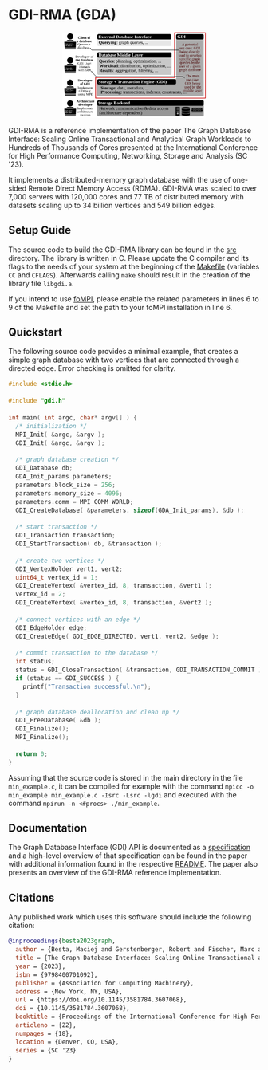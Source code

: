 # GDI-RMA (GDA)

<p align="center">
  <img src="paper/pics/gdi-main-pic_cases_SMALL.svg" style="width: 30vw">
</p>

GDI-RMA is a reference implementation of the paper The Graph Database Interface:
Scaling Online Transactional and Analytical Graph Workloads to Hundreds of
Thousands of Cores presented at the International Conference for High
Performance Computing, Networking, Storage and Analysis (SC '23).

It implements a distributed-memory graph database with the use of one-sided
Remote Direct Memory Access (RDMA). GDI-RMA was scaled to over 7,000 servers
with 120,000 cores and 77 TB of distributed memory with datasets scaling up to
34 billion vertices and 549 billion edges.

## Setup Guide

The source code to build the GDI-RMA library can be found in the [src](src)
directory. The library is written in C. Please update the C compiler and its
flags to the needs of your system at the beginning of the
[Makefile](src/Makefile) (variables `CC` and `CFLAGS`). Afterwards calling
`make` should result in the creation of the library file `libgdi.a`.

If you intend to use
[foMPI](https://spcl.inf.ethz.ch/Research/Parallel_Programming/foMPI/), please
enable the related parameters in lines 6 to 9 of the Makefile and set the path
to your foMPI installation in line 6.

## Quickstart

The following source code provides a minimal example, that creates a simple
graph database with two vertices that are connected through a directed edge.
Error checking is omitted for clarity.

```C
#include <stdio.h>

#include "gdi.h"

int main( int argc, char* argv[] ) {
  /* initialization */
  MPI_Init( &argc, &argv );
  GDI_Init( &argc, &argv );

  /* graph database creation */
  GDI_Database db;
  GDA_Init_params parameters;
  parameters.block_size = 256;
  parameters.memory_size = 4096;
  parameters.comm = MPI_COMM_WORLD;
  GDI_CreateDatabase( &parameters, sizeof(GDA_Init_params), &db );

  /* start transaction */
  GDI_Transaction transaction;
  GDI_StartTransaction( db, &transaction );

  /* create two vertices */
  GDI_VertexHolder vert1, vert2;
  uint64_t vertex_id = 1;
  GDI_CreateVertex( &vertex_id, 8, transaction, &vert1 );
  vertex_id = 2;
  GDI_CreateVertex( &vertex_id, 8, transaction, &vert2 );

  /* connect vertices with an edge */
  GDI_EdgeHolder edge;
  GDI_CreateEdge( GDI_EDGE_DIRECTED, vert1, vert2, &edge );

  /* commit transaction to the database */
  int status;
  status = GDI_CloseTransaction( &transaction, GDI_TRANSACTION_COMMIT );
  if (status == GDI_SUCCESS ) {
    printf("Transaction successful.\n");
  }

  /* graph database deallocation and clean up */
  GDI_FreeDatabase( &db );
  GDI_Finalize();
  MPI_Finalize();

  return 0;
}
```
Assuming that the source code is stored in the main directory in the file
`min_example.c`, it can be compiled for example with the command `mpicc -o
min_example min_example.c -Isrc -Lsrc -lgdi` and executed with the command
`mpirun -n <#procs> ./min_example`.

## Documentation

The Graph Database Interface (GDI) API is documented as a
[specification](specification/gdi_v0.1.pdf) and a high-level overview of that
specification can be found in the paper with additional information found in the
respective [README](specification/README.md). The paper also presents an
overview of the GDI-RMA reference implementation.

## Citations

Any published work which uses this software should include the following
citation:

```bibtex
@inproceedings{besta2023graph,
  author = {Besta, Maciej and Gerstenberger, Robert and Fischer, Marc and Podstawski, Michal and Blach, Nils and Egeli, Berke and Mitenkov, Georgy and Chlapek, Wojciech and Michalewicz, Marek and Niewiadomski, Hubert and Mueller, Juergen and Hoefler, Torsten},
  title = {The Graph Database Interface: Scaling Online Transactional and Analytical Graph Workloads to Hundreds of Thousands of Cores},
  year = {2023},
  isbn = {9798400701092},
  publisher = {Association for Computing Machinery},
  address = {New York, NY, USA},
  url = {https://doi.org/10.1145/3581784.3607068},
  doi = {10.1145/3581784.3607068},
  booktitle = {Proceedings of the International Conference for High Performance Computing, Networking, Storage and Analysis},
  articleno = {22},
  numpages = {18},
  location = {Denver, CO, USA},
  series = {SC '23}
}
```
